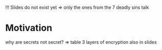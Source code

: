 
!!! Slides do not exist yet => only the ones from the 7 deadly sins talk


# Motivation

why are secrets not secret? => table 3 layers of encryption also in slides

